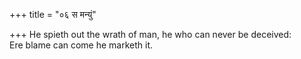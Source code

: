 +++
title = "०६ स मन्युं"

+++
He spieth out the wrath of man, he who can never be deceived:  
     Ere blame can come he marketh it.